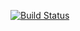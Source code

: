 [![Build Status](https://travis-ci.org/JeremyPanelli/node-assignment-2.svg?branch=master)](https://travis-ci.org/JeremyPanelli/node-assignment-2)
